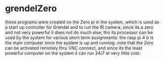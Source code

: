 # grendelZero
these programs were created on the Zero pi in the system, which is used as a start up controller for Grendel and to run the IR camera. since its a zero and not very powerful it does not do much else, tho its processor can be used by the system for various short term assignments: the rasp pi 4 b is the main computer once the system is up and running.  note that the Zero can be activated remotely thru VNC connect, and since its the least powerful computer on the system it can run 24/7 at very little cost.
